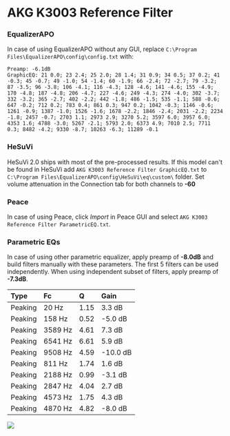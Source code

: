 # AKG K3003 Reference Filter

### EqualizerAPO
In case of using EqualizerAPO without any GUI, replace `C:\Program Files\EqualizerAPO\config\config.txt`
with:
```
Preamp: -6.1dB
GraphicEQ: 21 0.0; 23 2.4; 25 2.0; 28 1.4; 31 0.9; 34 0.5; 37 0.2; 41 -0.3; 45 -0.7; 49 -1.0; 54 -1.4; 60 -1.9; 66 -2.4; 72 -2.7; 79 -3.2; 87 -3.5; 96 -3.8; 106 -4.1; 116 -4.3; 128 -4.6; 141 -4.6; 155 -4.9; 170 -4.8; 187 -4.8; 206 -4.7; 227 -4.6; 249 -4.3; 274 -4.0; 302 -3.7; 332 -3.2; 365 -2.7; 402 -2.2; 442 -1.8; 486 -1.5; 535 -1.1; 588 -0.6; 647 -0.2; 712 0.2; 783 0.4; 861 0.3; 947 0.2; 1042 -0.3; 1146 -0.6; 1261 -0.9; 1387 -1.0; 1526 -1.6; 1678 -2.2; 1846 -2.4; 2031 -2.2; 2234 -1.8; 2457 -0.7; 2703 1.1; 2973 2.9; 3270 5.2; 3597 6.0; 3957 6.0; 4353 1.6; 4788 -3.0; 5267 -2.1; 5793 2.0; 6373 4.9; 7010 2.5; 7711 0.3; 8482 -4.2; 9330 -8.7; 10263 -6.3; 11289 -0.1
```

### HeSuVi
HeSuVi 2.0 ships with most of the pre-processed results. If this model can't be found in HeSuVi add
`AKG K3003 Reference Filter GraphicEQ.txt` to `C:\Program Files\EqualizerAPO\config\HeSuVi\eq\custom\` folder.
Set volume attenuation in the Connection tab for both channels to **-60**

### Peace
In case of using Peace, click *Import* in Peace GUI and select `AKG K3003 Reference Filter ParametricEQ.txt`.

### Parametric EQs
In case of using other parametric equalizer, apply preamp of **-8.0dB** and build filters manually
with these parameters. The first 5 filters can be used independently.
When using independent subset of filters, apply preamp of **-7.3dB**.

| Type    | Fc      |    Q | Gain     |
|:--------|:--------|:-----|:---------|
| Peaking | 20 Hz   | 1.15 | 3.3 dB   |
| Peaking | 158 Hz  | 0.52 | -5.0 dB  |
| Peaking | 3589 Hz | 4.61 | 7.3 dB   |
| Peaking | 6541 Hz | 6.61 | 5.9 dB   |
| Peaking | 9508 Hz | 4.59 | -10.0 dB |
| Peaking | 811 Hz  | 1.74 | 1.6 dB   |
| Peaking | 2188 Hz | 0.99 | -3.1 dB  |
| Peaking | 2847 Hz | 4.04 | 2.7 dB   |
| Peaking | 4573 Hz | 1.75 | 4.3 dB   |
| Peaking | 4870 Hz | 4.82 | -8.0 dB  |

![](https://raw.githubusercontent.com/jaakkopasanen/AutoEq/master/results/headphonecom/sbaf-serious/AKG%20K3003%20Reference%20Filter/AKG%20K3003%20Reference%20Filter.png)